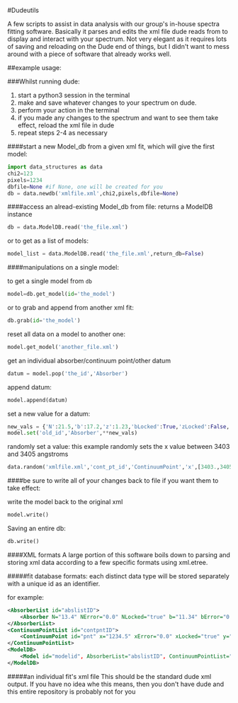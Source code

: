 #Dudeutils

A few scripts to assist in data analysis with our group's in-house spectra fitting software.
Basically it parses and edits the xml file dude reads from to display and interact with your spectrum.  Not very elegant as it requires lots of saving and reloading on the Dude end of things, but I didn't want to mess around with a piece of software that already works well.

##example usage:

###Whilst running dude:
 1. start a python3 session in the terminal
 2. make and save whatever changes to your spectrum on dude.
 3. perform your action in the terminal
 4. if you made any changes to the spectrum and want to see them take effect, reload the xml file in dude
 5. repeat steps 2-4 as necessary
 

####start a new Model_db from a given xml fit, which will give the first model:
```python
import data_structures as data
chi2=123
pixels=1234
dbfile=None #if None, one will be created for you
db = data.newdb('xmlfile.xml',chi2,pixels,dbfile=None)
```

####access an alread-existing Model_db from file:
returns a ModelDB instance
```python
db = data.ModelDB.read('the_file.xml')
```

or to get as a list of models:
```python
model_list = data.ModelDB.read('the_file.xml',return_db=False) 
```

####manipulations on a single model:
    

to get a single model from `db`
```python
model=db.get_model(id='the_model')
```
or to grab and append from another xml fit:
```python
db.grab(id='the_model')
```
reset all data on a model to another one:
```python
model.get_model('another_file.xml')
```
get an individual absorber/continuum point/other datum
```python
datum = model.pop('the_id','Absorber')
```

append datum:
```python
model.append(datum)
```

set a new value for a datum:
```python
new_vals = {'N':21.5,'b':17.2,'z':1.23,'bLocked':True,'zLocked':False,'ionName':'H I','id':'new_id'}
model.set('old_id','Absorber',**new_vals)
```

randomly set a value: this example randomly sets the x value between 3403 and 3405 angstroms
```python
data.random('xmlfile.xml','cont_pt_id','ContinuumPoint','x',[3403.,3405.],"id_for_model")
```

####be sure to write all of your changes back to file if you want them to take effect:

write the model back to the original xml

```python
model.write()
```

Saving an entire db:

```python
db.write()
```

####XML formats
A large portion of this software boils down to parsing and storing xml data according to a few specific formats using xml.etree.

#####fit database formats:
each distinct data type will be stored separately with a unique id as an identifier.

for example:
```xml
<AbsorberList id="abslistID">
    <Absorber N="13.4" NError="0.0" NLocked="true" b="11.34" bError="0.0" bLocked="true" id="anAbsorber" ionName="C III" z="2.9" zError="0.0" zLocked="true" />
</AbsorberList>
<ContinuumPointList id="contpntID">
    <ContinuumPoint id="pnt" x="1234.5" xError="0.0" xLocked="true" y="4.0E-14" yError="0.0" yLocked="true" />
</ContinuumPointList>
<ModelDB>
    <Model id="modelid", AbsorberList="abslistID", ContinuumPointList="contpntID", chi2="1892", pixels="187", params="12">
</ModelDB>
```

#####an individual fit's xml file
This should be the standard dude xml output.  If you have no idea whe this means, then you don't have dude and this entire repository is probably not for you
    
    
